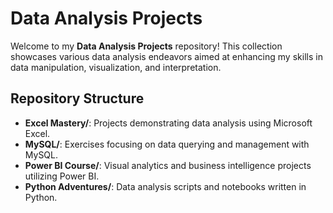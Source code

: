 # Data Analysis Projects

Welcome to my **Data Analysis Projects** repository! This collection showcases various data analysis endeavors aimed at enhancing my skills in data manipulation, visualization, and interpretation.

## Repository Structure

- **Excel Mastery/**: Projects demonstrating data analysis using Microsoft Excel.
- **MySQL/**: Exercises focusing on data querying and management with MySQL.
- **Power BI Course/**: Visual analytics and business intelligence projects utilizing Power BI.
- **Python Adventures/**: Data analysis scripts and notebooks written in Python.
